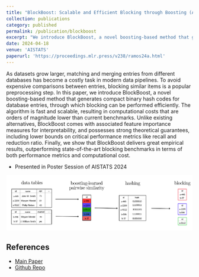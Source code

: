```yaml
---
title: "BlockBoost: Scalable and Efficient Blocking through Boosting (AISTATS 2024)"
collection: publications
category: published
permalink: /publication/blockboost
excerpt: "We introduce BlockBoost, a novel boosting-based method that generates compact binary hash codes for database entries, through which blocking can be performed efficiently"
date: 2024-04-18
venue: 'AISTATS'
paperurl: 'https://proceedings.mlr.press/v238/ramos24a.html'
---
```


As datasets grow larger, matching and merging entries from different databases has become a costly task in modern data pipelines. To avoid expensive comparisons between entries, blocking similar items is a popular preprocessing step. In this paper, we introduce BlockBoost, a novel boosting-based method that generates compact binary hash codes for database entries, through which blocking can be performed efficiently. The algorithm is fast and scalable, resulting in computational costs that are orders of magnitude lower than current benchmarks. Unlike existing alternatives, BlockBoost comes with associated feature importance measures for interpretability, and possesses strong theoretical guarantees, including lower bounds on critical performance metrics like recall and reduction ratio. Finally, we show that BlockBoost delivers great empirical results, outperforming state-of-the-art blocking benchmarks in terms of both performance metrics and computational cost. 

- Presented in Poster Session of AISTATS 2024

![BlockBoost](/images/blockboost.png 'BlockBoost')

## References 
- [Main Paper](https://proceedings.mlr.press/v238/ramos24a.html)
- [Github Repo](https://github.com/thiagorr162/blockboost)
